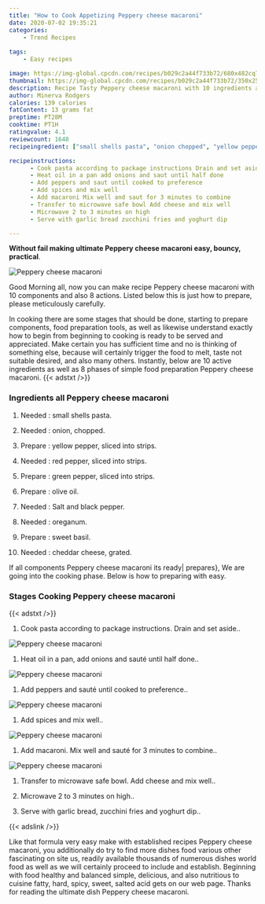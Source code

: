 ```yaml
---
title: "How to Cook Appetizing Peppery cheese macaroni"
date: 2020-07-02 19:35:21
categories:
    - Trend Recipes
    
tags:
    - Easy recipes

image: https://img-global.cpcdn.com/recipes/b029c2a44f733b72/680x482cq70/peppery-cheese-macaroni-recipe-main-photo.jpg
thumbnail: https://img-global.cpcdn.com/recipes/b029c2a44f733b72/350x250cq70/peppery-cheese-macaroni-recipe-main-photo.jpg
description: Recipe Tasty Peppery cheese macaroni with 10 ingredients and 8 stages of easy cooking.
author: Minerva Rodgers
calories: 139 calories
fatContent: 13 grams fat
preptime: PT28M
cooktime: PT1H
ratingvalue: 4.1
reviewcount: 1648
recipeingredient: ["small shells pasta", "onion chopped", "yellow pepper sliced into strips", "red pepper sliced into strips", "green pepper sliced into strips", "olive oil", "Salt and black pepper", "oreganum", "sweet basil", "cheddar cheese grated"]

recipeinstructions: 
      - Cook pasta according to package instructions Drain and set aside 
      - Heat oil in a pan add onions and saut until half done 
      - Add peppers and saut until cooked to preference 
      - Add spices and mix well 
      - Add macaroni Mix well and saut for 3 minutes to combine 
      - Transfer to microwave safe bowl Add cheese and mix well 
      - Microwave 2 to 3 minutes on high 
      - Serve with garlic bread zucchini fries and yoghurt dip

---
```




**Without fail making ultimate Peppery cheese macaroni easy, bouncy, practical**. 


![Peppery cheese macaroni](https://img-global.cpcdn.com/recipes/b029c2a44f733b72/680x482cq70/peppery-cheese-macaroni-recipe-main-photo.jpg "Peppery cheese macaroni")




Good Morning all, now you can make recipe Peppery cheese macaroni with 10 components and also 8 actions. Listed below this is just how to prepare, please meticulously carefully.

In cooking there are some stages that should be done, starting to prepare components, food preparation tools, as well as likewise understand exactly how to begin from beginning to cooking is ready to be served and appreciated. Make certain you has sufficient time and no is thinking of something else, because will certainly trigger the food to melt, taste not suitable desired, and also many others. Instantly, below are 10 active ingredients as well as 8 phases of simple food preparation Peppery cheese macaroni.
{{< adstxt />}}

### Ingredients all Peppery cheese macaroni


1. Needed  : small shells pasta.

1. Needed  : onion, chopped.

1. Prepare  : yellow pepper, sliced into strips.

1. Needed  : red pepper, sliced into strips.

1. Prepare  : green pepper, sliced into strips.

1. Prepare  : olive oil.

1. Needed  : Salt and black pepper.

1. Needed  : oreganum.

1. Prepare  : sweet basil.

1. Needed  : cheddar cheese, grated.



If all components Peppery cheese macaroni its ready| prepares}, We are going into the cooking phase. Below is how to preparing with easy.

### Stages Cooking Peppery cheese macaroni

{{< adstxt />}}


1. Cook pasta according to package instructions. Drain and set aside..



![Peppery cheese macaroni](https://img-global.cpcdn.com/steps/8754af49b17d2e98/160x128cq70/peppery-cheese-macaroni-recipe-step-1-photo.jpg" "Peppery cheese macaroni")



1. Heat oil in a pan, add onions and sauté until half done..



![Peppery cheese macaroni](https://img-global.cpcdn.com/steps/4dd1217700bc0bc8/160x128cq70/peppery-cheese-macaroni-recipe-step-2-photo.jpg" "Peppery cheese macaroni")



1. Add peppers and sauté until cooked to preference..



![Peppery cheese macaroni](https://img-global.cpcdn.com/steps/59f7d0cbff62efae/160x128cq70/peppery-cheese-macaroni-recipe-step-3-photo.jpg" "Peppery cheese macaroni")



1. Add spices and mix well..



![Peppery cheese macaroni](https://img-global.cpcdn.com/steps/77f3aceb61294cd9/160x128cq70/peppery-cheese-macaroni-recipe-step-4-photo.jpg" "Peppery cheese macaroni")



1. Add macaroni. Mix well and sauté for 3 minutes to combine..



![Peppery cheese macaroni](https://img-global.cpcdn.com/steps/64b83c8592222ea1/160x128cq70/peppery-cheese-macaroni-recipe-step-5-photo.jpg" "Peppery cheese macaroni")



1. Transfer to microwave safe bowl. Add cheese and mix well..



1. Microwave 2 to 3 minutes on high..



1. Serve with garlic bread, zucchini fries and yoghurt dip..





{{< adslink />}}

Like that formula very easy make with established recipes Peppery cheese macaroni, you additionally do try to find more dishes food various other fascinating on site us, readily available thousands of numerous dishes world food as well as we will certainly proceed to include and establish. Beginning with food healthy and balanced simple, delicious, and also nutritious to cuisine fatty, hard, spicy, sweet, salted acid gets on our web page. Thanks for reading the ultimate dish Peppery cheese macaroni.
